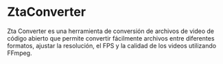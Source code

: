 # ZtaConverter
Zta Converter es una herramienta de conversión de archivos de video de código abierto que permite convertir fácilmente archivos entre diferentes formatos, ajustar la resolución, el FPS y la calidad de los videos utilizando FFmpeg.

